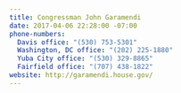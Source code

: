```yaml
---
title: Congressman John Garamendi
date: 2017-04-06 22:28:00 -07:00
phone-numbers:
  Davis office: "(530) 753-5301"
  Washington, DC office: "(202) 225-1880"
  Yuba City office: "(530) 329-8865"
  Fairfield office: "(707) 438-1822"
website: http://garamendi.house.gov/
---
```


